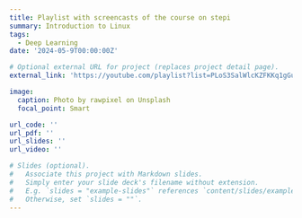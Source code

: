 ```yaml
---
title: Playlist with screencasts of the course on stepi
summary: Introduction to Linux
tags:
  - Deep Learning
date: '2024-05-9T00:00:00Z'

# Optional external URL for project (replaces project detail page).
external_link: 'https://youtube.com/playlist?list=PLoS3SalWlcKZFKKq1gGuF53gj742IKCoB&si=Wa4y3WnSoqv5Ofz5'

image:
  caption: Photo by rawpixel on Unsplash
  focal_point: Smart

url_code: ''
url_pdf: ''
url_slides: ''
url_video: ''

# Slides (optional).
#   Associate this project with Markdown slides.
#   Simply enter your slide deck's filename without extension.
#   E.g. `slides = "example-slides"` references `content/slides/example-slides.md`.
#   Otherwise, set `slides = ""`.
---
```


